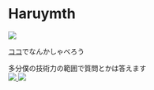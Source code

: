 <p align="center">
  
<h1>
  Haruymth
  </h1>

<img src="https://komarev.com/ghpvc/?username=haruymth">
  
  <a href="https://github.com/haruymth/haru-ymth/issues/1">ココ</a>でなんかしゃべろう

多分僕の技術力の範囲で質問とかは答えます  
<a href="https://github.com/anuraghazra/github-readme-stats">
  <img src="https://github-readme-stats.vercel.app/api?username=haruymth">
</a>
<a href="https://github.com/anuraghazra/github-readme-stats">
  <img src="https://github-readme-stats.vercel.app/api/top-langs/?username=haruymth&langs_count=8">
</a>

</p>
